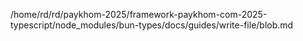 /home/rd/rd/paykhom-2025/framework-paykhom-com-2025-typescript/node_modules/bun-types/docs/guides/write-file/blob.md